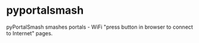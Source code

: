 # pyportalsmash
pyPortalSmash smashes portals - WiFi "press button in browser to connect to Internet" pages.
